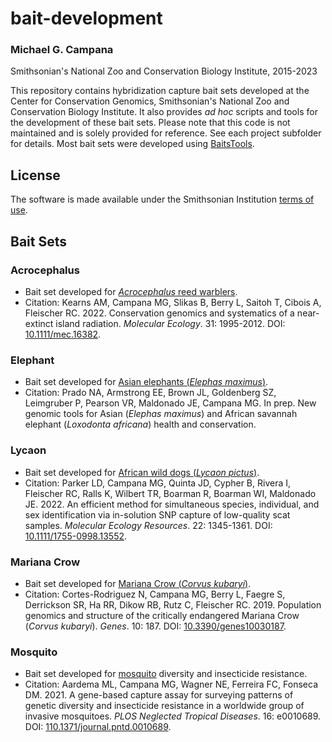 # bait-development  

### Michael G. Campana
Smithsonian's National Zoo and Conservation Biology Institute, 2015-2023  

This repository contains hybridization capture bait sets developed at the Center for Conservation Genomics, Smithsonian's National Zoo and Conservation Biology Institute. It also provides *ad hoc* scripts and tools for the development of these bait sets. Please note that this code is not maintained and is solely provided for reference. See each project subfolder for details. Most bait sets were developed using [BaitsTools](https://github.com/campanam/BaitsTools).  

## License  
The software is made available under the Smithsonian Institution [terms of use](https://www.si.edu/termsofuse).  

## Bait Sets  
### Acrocephalus  
* Bait set developed for [*Acrocephalus* reed warblers](Acrocephalus/).  
* Citation: Kearns AM, Campana MG, Slikas B, Berry L, Saitoh T, Cibois A, Fleischer RC. 2022. Conservation genomics and systematics of a near-extinct island radiation. *Molecular Ecology*. 31: 1995-2012. DOI: [10.1111/mec.16382](https://onlinelibrary.wiley.com/doi/10.1111/mec.16382).  
### Elephant
* Bait set developed for [Asian elephants (*Elephas maximus*)](Elephant/).  
* Citation: Prado NA, Armstrong EE, Brown JL, Goldenberg SZ, Leimgruber P, Pearson VR, Maldonado JE, Campana MG. In prep. New genomic tools for Asian (*Elephas maximus*) and African savannah elephant (*Loxodonta africana*) health and conservation.  
### Lycaon
* Bait set developed for [African wild dogs (*Lycaon pictus*)](Lycaon/).  
* Citation: Parker LD, Campana MG, Quinta JD, Cypher B, Rivera I, Fleischer RC, Ralls K, Wilbert TR, Boarman R, Boarman WI, Maldonado JE. 2022. An efficient method for simultaneous species, individual, and sex identification via in-solution SNP capture of low-quality scat samples. *Molecular Ecology Resources*. 22: 1345-1361. DOI: [10.1111/1755-0998.13552](https://onlinelibrary.wiley.com/doi/abs/10.1111/1755-0998.13552).  
### Mariana Crow
* Bait set developed for [Mariana Crow (*Corvus kubaryi*)](MarianaCrow).  
* Citation: Cortes-Rodriguez N, Campana MG, Berry L, Faegre S, Derrickson SR, Ha RR, Dikow RB, Rutz C, Fleischer RC. 2019. Population genomics and structure of the critically endangered Mariana Crow (*Corvus kubaryi*). *Genes*. 10: 187. DOI: [10.3390/genes10030187](https://doi.org/10.3390/genes10030187).  
### Mosquito  
* Bait set developed for [mosquito](Mosquito) diversity and insecticide resistance.  
* Citation: Aardema ML, Campana MG, Wagner NE, Ferreira FC, Fonseca DM. 2021. A gene-based capture assay for surveying patterns of genetic diversity and insecticide resistance in a worldwide group of invasive mosquitoes. *PLOS Neglected Tropical Diseases*. 16: e0010689. DOI: [110.1371/journal.pntd.0010689](https://doi.org/10.1371/journal.pntd.0010689).  
